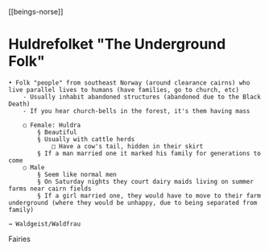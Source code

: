 [[beings-norse]]
# Huldrefolket "The Underground Folk"

	• Folk "people" from southeast Norway (around clearance cairns) who live parallel lives to humans (have families, go to church, etc)
		- Usually inhabit abandoned structures (abandoned due to the Black Death)
		- If you hear church-bells in the forest, it's them having mass
		
		○ Female: Huldra
			§ Beautiful
			§ Usually with cattle herds
				□ Have a cow's tail, hidden in their skirt
			§ If a man married one it marked his family for generations to come
		○ Male
			§ Seem like normal men
			§ On Saturday nights they court dairy maids living on summer farms near cairn fields
			§ If a girl married one, they would have to move to their farm underground (where they would be unhappy, due to being separated from family)
			
	→ Waldgeist/Waldfrau
Fairies